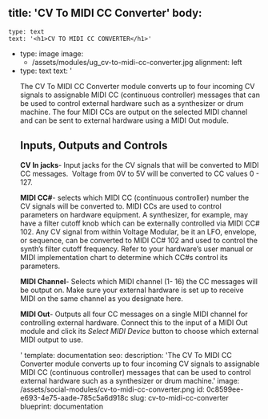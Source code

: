 title: 'CV To MIDI CC Converter'
body:
  -
    type: text
    text: '<h1>CV TO MIDI CC CONVERTER</h1>'
  -
    type: image
    image:
      - /assets/modules/ug_cv-to-midi-cc-converter.jpg
    alignment: left
  -
    type: text
    text: '<p>The CV To MIDI CC Converter module converts up to four incoming CV signals to assignable MIDI CC (continuous controller) messages that can be used to control external hardware such as a synthesizer or drum machine. The four MIDI CCs are output on the selected MIDI channel and can be sent to external hardware using a MIDI Out module.&nbsp;</p><h2>Inputs, Outputs and Controls</h2><p><strong>CV In jacks</strong>- Input jacks for the CV signals that will be converted to MIDI CC messages.&nbsp; Voltage from 0V to 5V will be converted to CC values 0 - 127.&nbsp;</p><p><strong>MIDI CC#</strong>- selects which MIDI CC (continuous controller) number the CV signals will be converted to. MIDI CCs are used to control parameters on hardware equipment. A synthesizer, for example, may have a filter cutoff knob which can be externally controlled via MIDI CC# 102. Any CV signal from within Voltage Modular, be it an LFO, envelope, or sequence, can be converted to MIDI CC# 102 and used to control the synth’s filter cutoff frequency. Refer to your hardware’s user manual or MIDI implementation chart to determine which CC#s control its parameters.&nbsp;<br></p><p><strong>MIDI Channel</strong>- Selects which MIDI channel (1- 16) the CC messages will be output on. Make sure your external hardware is set up to receive MIDI on the same channel as you designate here.&nbsp;<br></p><p><strong>MIDI Out</strong>- Outputs all four CC messages on a single MIDI channel for controlling external hardware. Connect this to the input of a MIDI Out module and click its <em>Select MIDI Device </em>button to choose which external MIDI output to use.&nbsp;<br></p>'
template: documentation
seo:
  description: 'The CV To MIDI CC Converter module converts up to four incoming CV signals to assignable MIDI CC (continuous controller) messages that can be used to control external hardware such as a synthesizer or drum machine.'
  image: /assets/social-modules/cv-to-midi-cc-converter.png
id: 0c8599ee-e693-4e75-aade-785c5a6d918c
slug: cv-to-midi-cc-converter
blueprint: documentation
